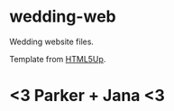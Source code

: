 # wedding-web

Wedding website files.

Template from [HTML5Up](html5up.net).

# <3 Parker + Jana <3
